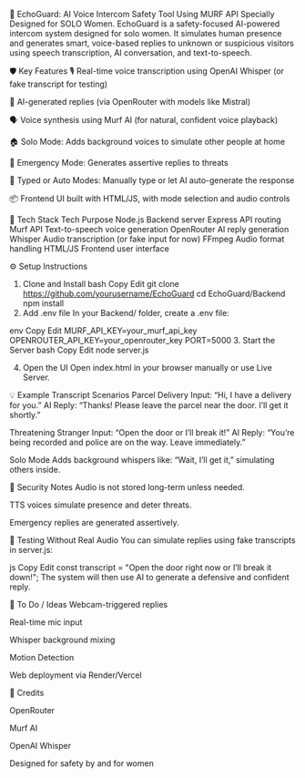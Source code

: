 🔐 EchoGuard: AI Voice Intercom Safety Tool Using MURF API
Specially Designed for SOLO Women.
EchoGuard is a safety-focused AI-powered intercom system designed for solo women. It simulates human presence and generates smart, voice-based replies to unknown or suspicious visitors using speech transcription, AI conversation, and text-to-speech.

🛡️ Key Features
🎙️ Real-time voice transcription using OpenAI Whisper (or fake transcript for testing)

🤖 AI-generated replies (via OpenRouter with models like Mistral)

🗣️ Voice synthesis using Murf AI (for natural, confident voice playback)

🏠 Solo Mode: Adds background voices to simulate other people at home

🚨 Emergency Mode: Generates assertive replies to threats

💬 Typed or Auto Modes: Manually type or let AI auto-generate the response

📦 Frontend UI built with HTML/JS, with mode selection and audio controls

🧠 Tech Stack
Tech	Purpose
Node.js	Backend server
Express	API routing
Murf API	Text-to-speech voice generation
OpenRouter	AI reply generation
Whisper	Audio transcription (or fake input for now)
FFmpeg	Audio format handling
HTML/JS	Frontend user interface

 
⚙️ Setup Instructions
1. Clone and Install
bash
Copy
Edit
git clone https://github.com/yourusername/EchoGuard
cd EchoGuard/Backend
npm install
2. Add .env file
In your Backend/ folder, create a .env file:

env
Copy
Edit
MURF_API_KEY=your_murf_api_key
OPENROUTER_API_KEY=your_openrouter_key
PORT=5000
3. Start the Server
bash
Copy
Edit
node server.js

4. Open the UI
Open index.html in your browser manually or use Live Server.

💡 Example Transcript Scenarios
Parcel Delivery
Input: “Hi, I have a delivery for you.”
AI Reply: “Thanks! Please leave the parcel near the door. I’ll get it shortly.”

Threatening Stranger
Input: “Open the door or I’ll break it!”
AI Reply: “You’re being recorded and police are on the way. Leave immediately.”

Solo Mode
Adds background whispers like: “Wait, I’ll get it,” simulating others inside.

🔐 Security Notes
Audio is not stored long-term unless needed.

TTS voices simulate presence and deter threats.

Emergency replies are generated assertively.

🧪 Testing Without Real Audio
You can simulate replies using fake transcripts in server.js:

js
Copy
Edit
const transcript = "Open the door right now or I’ll break it down!";
The system will then use AI to generate a defensive and confident reply.

📌 To Do / Ideas
Webcam-triggered replies

Real-time mic input

Whisper background mixing

Motion Detection 

Web deployment via Render/Vercel

🤝 Credits

OpenRouter

Murf AI

OpenAI Whisper

Designed for safety by and for women 

